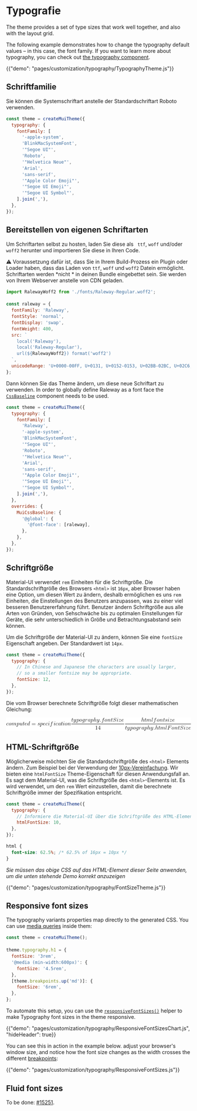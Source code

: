 # Typografie

<p class="description">The theme provides a set of type sizes that work well together, and also with the layout grid.</p>

The following example demonstrates how to change the typography default values – in this case, the font family. If you want to learn more about typography, you can check out [the typography component](/components/typography/).

{{"demo": "pages/customization/typography/TypographyTheme.js"}}

## Schriftfamilie

Sie können die Systemschriftart anstelle der Standardschriftart Roboto verwenden.

```js
const theme = createMuiTheme({
  typography: {
    fontFamily: [
      '-apple-system',
      'BlinkMacSystemFont',
      '"Segoe UI"',
      'Roboto',
      '"Helvetica Neue"',
      'Arial',
      'sans-serif',
      '"Apple Color Emoji"',
      '"Segoe UI Emoji"',
      '"Segoe UI Symbol"',
    ].join(','),
  },
});
```

## Bereitstellen von eigenen Schriftarten

Um Schriftarten selbst zu hosten, laden Sie diese als ` ttf`, ` woff ` und/oder ` woff2 ` herunter und importieren Sie diese in Ihren Code.

⚠️ Voraussetzung dafür ist, dass Sie in Ihrem Build-Prozess ein Plugin oder Loader haben, dass das Laden von `ttf`, `woff` und `woff2` Datein ermöglicht. Schriftarten werden *nicht * in deinen Bundle eingebettet sein. Sie werden von Ihrem Webserver anstelle von CDN geladen.

```js
import RalewayWoff2 from './fonts/Raleway-Regular.woff2';

const raleway = {
  fontFamily: 'Raleway',
  fontStyle: 'normal',
  fontDisplay: 'swap',
  fontWeight: 400,
  src: `
    local('Raleway'),
    local('Raleway-Regular'),
    url(${RalewayWoff2}) format('woff2')
  `,
  unicodeRange: 'U+0000-00FF, U+0131, U+0152-0153, U+02BB-02BC, U+02C6, U+02DA, U+02DC, U+2000-206F, U+2074, U+20AC, U+2122, U+2191, U+2193, U+2212, U+2215, U+FEFF',
};
```

Dann können Sie das Theme ändern, um diese neue Schriftart zu verwenden. In order to globally define Raleway as a font face the [`CssBaseline`](/components/css-baseline/) component needs to be used.

```js
const theme = createMuiTheme({
  typography: {
    fontFamily: [
      'Raleway',
      '-apple-system',
      'BlinkMacSystemFont',
      '"Segoe UI"',
      'Roboto',
      '"Helvetica Neue"',
      'Arial',
      'sans-serif',
      '"Apple Color Emoji"',
      '"Segoe UI Emoji"',
      '"Segoe UI Symbol"',
    ].join(','),
  },
  overrides: {
    MuiCssBaseline: {
      '@global': {
        '@font-face': [raleway],
      },
    },
  },
});
```

## Schriftgröße

Material-UI verwendet `rem` Einheiten für die Schriftgröße. Die Standardschriftgröße des Browsers `<html>` ist `16px`, aber Browser haben eine Option, um diesen Wert zu ändern, deshalb ermöglichen es uns `rem` Einheiten, die Einstellungen des Benutzers anzupassen, was zu einer viel besseren Benutzererfahrung führt. Benutzer ändern Schriftgröße aus alle Arten von Gründen, von Sehschwäche bis zu optimalen Einstellungen für Geräte, die sehr unterschiedlich in Größe und Betrachtungsabstand sein können.

Um die Schriftgröße der Material-UI zu ändern, können Sie eine `fontSize` Eigenschaft angeben. Der Standardwert ist `14px`.

```js
const theme = createMuiTheme({
  typography: {
    // In Chinese and Japanese the characters are usually larger,
    // so a smaller fontsize may be appropriate.
    fontSize: 12,
  },
});
```

Die vom Browser berechnete Schriftgröße folgt dieser mathematischen Gleichung:

![font-size](/static/images/font-size.gif) <!-- https://latex.codecogs.com/gif.latex?computed&space;=&space;specification&space;\frac{typography.fontSize}{14}&space;\frac{html&space;font&space;size}{typography.htmlFontSize} -->

## HTML-Schriftgröße

Möglicherweise möchten Sie die Standardschriftgröße des `<html>` Elements ändern. Zum Beispiel bei der Verwendung der [10px-Vereinfachung](https://www.sitepoint.com/understanding-and-using-rem-units-in-css/). Wir bieten eine `htmlFontSize` Theme-Eigenschaft für diesen Anwendungsfall an. Es sagt dem Material-UI, was die Schriftgröße des `<html>`-Elements ist. Es wird verwendet, um den `rem` Wert einzustellen, damit die berechnete Schriftgröße immer der Spezifikation entspricht.

```js
const theme = createMuiTheme({
  typography: {
    // Informiere die Material-UI über die Schriftgröße des HTML-Elements.
    htmlFontSize: 10,
  },
});
```

```css
html {
  font-size: 62.5%; /* 62.5% of 16px = 10px */
}
```

*Sie müssen das obige CSS auf das HTML-Element dieser Seite anwenden, um die unten stehende Demo korrekt anzuzeigen*

{{"demo": "pages/customization/typography/FontSizeTheme.js"}}

## Responsive font sizes

The typography variants properties map directly to the generated CSS. You can use [media queries](/customization/breakpoints/#api) inside them:

```js
const theme = createMuiTheme();

theme.typography.h1 = {
  fontSize: '3rem',
  '@media (min-width:600px)': {
    fontSize: '4.5rem',
  },
  [theme.breakpoints.up('md')]: {
    fontSize: '6rem',
  },
};
```

To automate this setup, you can use the [`responsiveFontSizes()`](/customization/themes/#responsivefontsizes-theme-options-theme) helper to make Typography font sizes in the theme responsive.

{{"demo": "pages/customization/typography/ResponsiveFontSizesChart.js", "hideHeader": true}}

You can see this in action in the example below. adjust your browser's window size, and notice how the font size changes as the width crosses the different [breakpoints](/customization/breakpoints/):

{{"demo": "pages/customization/typography/ResponsiveFontSizes.js"}}

## Fluid font sizes

To be done: [#15251](https://github.com/mui-org/material-ui/issues/15251).